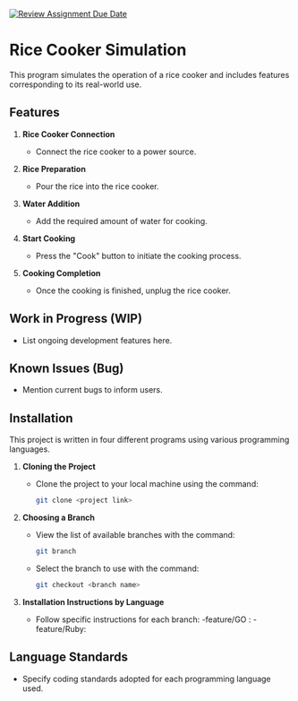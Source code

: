 [![Review Assignment Due Date](https://classroom.github.com/assets/deadline-readme-button-24ddc0f5d75046c5622901739e7c5dd533143b0c8e959d652212380cedb1ea36.svg)](https://classroom.github.com/a/__xb4cFP)
# Rice Cooker Simulation

This program simulates the operation of a rice cooker and includes features corresponding to its real-world use.

## Features

1. **Rice Cooker Connection**
   - Connect the rice cooker to a power source.

2. **Rice Preparation**
   - Pour the rice into the rice cooker.

3. **Water Addition**
   - Add the required amount of water for cooking.

4. **Start Cooking**
   - Press the "Cook" button to initiate the cooking process.

5. **Cooking Completion**
   - Once the cooking is finished, unplug the rice cooker.

## Work in Progress (WIP)

- List ongoing development features here.

## Known Issues (Bug)

- Mention current bugs to inform users.

## Installation
This project is written in four different programs using various programming languages.

1. **Cloning the Project**
   - Clone the project to your local machine using the command:
     ```bash
     git clone <project link>
     ```

2. **Choosing a Branch**
   - View the list of available branches with the command:
     ```bash
     git branch
     ```
   - Select the branch to use with the command:
     ```bash
     git checkout <branch name>
     ```

3. **Installation Instructions by Language**
   - Follow specific instructions for each branch:
     -feature/GO :
     -feature/Ruby:


## Language Standards

- Specify coding standards adopted for each programming language used.
